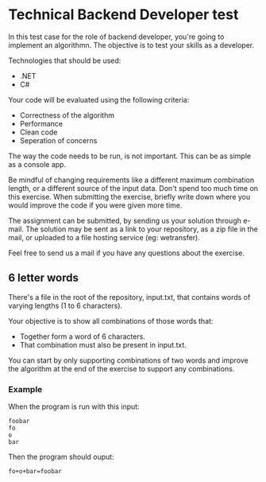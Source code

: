 # Technical Backend Developer test

In this test case for the role of backend developer, you're going to implement an algorithmn. The objective is to test your skills as a developer.

Technologies that should be used:

- .NET
- C#

Your code will be evaluated using the following criteria:

- Correctness of the algorithm
- Performance
- Clean code
- Seperation of concerns

The way the code needs to be run, is not important. This can be as simple as a console app.

Be mindful of changing requirements like a different maximum combination length, or a different source of the input data. Don't spend too much time on this exercise. When submitting the exercise, briefly write down where you would improve the code if you were given more time.

The assignment can be submitted, by sending us your solution through e-mail. The solution may be sent as a link to your repository, as a zip file in the mail, or uploaded to a file hosting service (eg: wetransfer).

Feel free to send us a mail if you have any questions about the exercise.

## 6 letter words

There's a file in the root of the repository, input.txt, that contains words of varying lengths (1 to 6 characters).

Your objective is to show all combinations of those words that:

- Together form a word of 6 characters.
- That combination must also be present in input.txt.

You can start by only supporting combinations of two words and improve the algorithm at the end of the exercise to support any combinations.


### Example

When the program is run with this input:
```
foobar
fo
o
bar
```

Then the program should ouput:
```
fo+o+bar=foobar
```